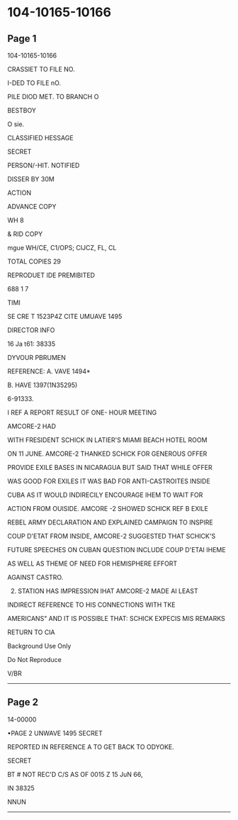 # 104-10165-10166

## Page 1

104-10165-10166

CRASSIET TO FILE NO.

I-DED TO FILE nO.

PILE DIOD MET. TO BRANCH O

BESTBOY

O sie.

CLASSIFIED HESSAGE

SECRET

PERSON/-HIT. NOTIFIED

DISSER BY 30M

ACTION

ADVANCE COPY

WH 8

& RID COPY

mgue WH/CE, C1/OPS; CIJCZ, FL, CL

TOTAL COPIES 29

REPRODUET IDE PREMIBITED

688 1 7

TIMI

SE CRE T 1523P4Z CITE UMUAVE 1495

DIRECTOR INFO

16 Ja t61: 38335

DYVOUR PBRUMEN

REFERENCE: A. VAVE 1494*

B. HAVE 1397(1N35295)

6-91333.

I REF A REPORT RESULT OF ONE- HOUR MEETING

AMCORE-2 HAD

WITH FRESIDENT SCHICK IN LATIER'S MIAMI BEACH HOTEL ROOM

ON 11 JUNE. AMCORE-2 THANKED SCHICK FOR GENEROUS OFFER

PROVIDE EXILE BASES IN NICARAGUA BUT SAID THAT WHILE OFFER

WAS GOOD FOR EXILES IT WAS BAD FOR ANTI-CASTROITES INSIDE

CUBA AS IT WOULD INDIRECILY ENCOURAGE IHEM TO WAIT FOR

ACTION FROM OUISIDE. AMCORE -2 SHOWED SCHICK REF B EXILE

REBEL ARMY DECLARATION AND EXPLAINED CAMPAIGN TO INSPIRE

COUP D'ETAT FROM INSIDE, AMCORE-2 SUGGESTED THAT SCHICK'S

FUTURE SPEECHES ON CUBAN QUESTION INCLUDE COUP D'ETAI IHEME

AS WELL AS THEME OF NEED FOR HEMISPHERE EFFORT

AGAINST CASTRO.

2. STATION HAS IMPRESSION IHAT AMCORE-2 MADE AI LEAST

INDIRECT REFERENCE TO HIS CONNECTIONS WITH TKE

AMERICANS" AND IT IS POSSIBLE THAT: SCHICK EXPECIS MIS REMARKS

RETURN TO CIA

Background Use Only

Do Not Reproduce

V/BR

---

## Page 2

14-00000

•PAGE 2 UNWAVE 1495 SECRET

REPORTED IN REFERENCE A TO GET BACK TO ODYOKE.

SECRET

BT # NOT REC'D C/S AS OF 0015 Z 15 JuN 66,

IN 38325

NNUN

---

